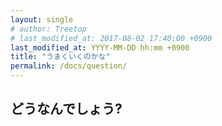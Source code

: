 ```yaml
---
layout: single
# author: Treetop
# last_modified_at: 2017-08-02 17:40:00 +0900
last_modified_at: YYYY-MM-DD hh:mm +0900
title: "うまくいくのかな"
permalink: /docs/question/
---
```

## どうなんでしょう?

